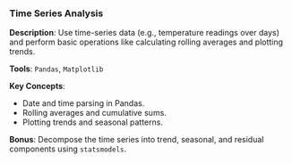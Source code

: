 ### Time Series Analysis

**Description**: Use time-series data (e.g., temperature readings over days) and perform basic operations like calculating rolling averages and plotting trends.

**Tools**: `Pandas`, `Matplotlib`

**Key Concepts**:
- Date and time parsing in Pandas.
- Rolling averages and cumulative sums.
- Plotting trends and seasonal patterns.

**Bonus**: Decompose the time series into trend, seasonal, and residual components using `statsmodels`.